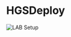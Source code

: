 # HGSDeploy
![LAB Setup](https://user-images.githubusercontent.com/71546848/179955498-b93bec23-6f83-469b-b582-22b2d8c35261.jpg)
